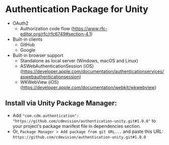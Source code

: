 # Authentication Package for Unity
- OAuth2
  - Authorization code flow (https://www.rfc-editor.org/rfc/rfc6749#section-4.1)
- Built-in clients
  - GitHub
  - Google
- Built-in browser support
  - Standalone as local server (Windows, macOS and Linux)
  - ASWebAuthenticationSession (iOS) (https://developer.apple.com/documentation/authenticationservices/aswebauthenticationsession)
  - WKWebView (iOS) (https://developer.apple.com/documentation/webkit/wkwebview)

## Install via Unity Package Manager:
* Add `"com.cdm.authentication": "https://github.com/cdmvision/authentication-unity.git#1.0.0"` to your project's package manifest file in dependencies section.
* Or, `Package Manager > Add package from git URL...` and paste this URL: `https://github.com/cdmvision/authentication-unity.git#1.0.0`
